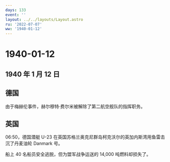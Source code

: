```yaml
---
days: 133
event: ''
layout: ../../layouts/Layout.astro
ru: '2022-07-07'
ww: '1940-01-12'
---
```


# 1940-01-12

## 1940 年 1 月 12 日

## 德国

由于梅赫伦事件，赫尔穆特·费尔米被解除了第二航空舰队的指挥职务。

## 英国

06:50，德国潜艇 U-23
在英国苏格兰奥克尼群岛柯克沃尔的英加内斯湾用鱼雷击沉了丹麦油轮 Danmark
号。

船上 40 名船员安全逃脱，但为盟军战争运送的 14,000 吨燃料却损失了。